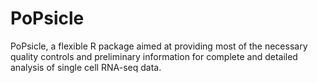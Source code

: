 # PoPsicle
 PoPsicle, a flexible R package aimed at providing most of the necessary quality controls and preliminary information for complete and detailed analysis of single cell RNA-seq data.
